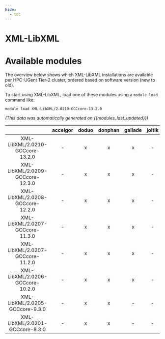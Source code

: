 ```yaml
---
hide:
  - toc
---
```


XML-LibXML
==========

# Available modules


The overview below shows which XML-LibXML installations are available per HPC-UGent Tier-2 cluster, ordered based on software version (new to old).

To start using XML-LibXML, load one of these modules using a `module load` command like:

```shell
module load XML-LibXML/2.0210-GCCcore-13.2.0
```

*(This data was automatically generated on {{modules_last_updated}})*  

| |accelgor|doduo|donphan|gallade|joltik|shinx|skitty|
| :---: | :---: | :---: | :---: | :---: | :---: | :---: | :---: |
|XML-LibXML/2.0210-GCCcore-13.2.0|-|x|x|x|-|x|x|
|XML-LibXML/2.0209-GCCcore-12.3.0|-|x|x|x|-|x|x|
|XML-LibXML/2.0208-GCCcore-12.2.0|-|x|x|x|-|-|-|
|XML-LibXML/2.0207-GCCcore-11.3.0|-|x|x|x|-|-|-|
|XML-LibXML/2.0207-GCCcore-11.2.0|-|x|x|x|-|-|-|
|XML-LibXML/2.0206-GCCcore-10.2.0|-|x|x|x|-|-|-|
|XML-LibXML/2.0205-GCCcore-9.3.0|-|x|x|-|-|-|-|
|XML-LibXML/2.0201-GCCcore-8.3.0|-|x|x|-|-|-|-|
